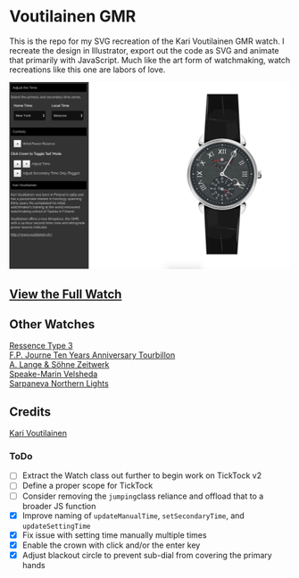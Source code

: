 # Voutilainen GMR

This is the repo for my SVG recreation of the Kari Voutilainen GMR watch. I recreate the design in Illustrator, export out the code as SVG and animate that primarily with JavaScript. Much like the art form of watchmaking, watch recreations like this one are labors of love.

[![Voutilainen GMR Screenshot](https://raw.githubusercontent.com/yuschick/voutilainen-gmr/master/screenshot.jpg)](https://yuschick.github.io/voutilainen-gmr/)

## [View the Full Watch](https://yuschick.github.io/voutilainen-gmr/)

## Other Watches
[Ressence Type 3](https://codepen.io/Yuschick/live/AXxGmp)  
[F.P. Journe Ten Years Anniversary Tourbillon](https://codepen.io/Yuschick/live/QyoPoq)  
[A. Lange & Söhne Zeitwerk](https://codepen.io/Yuschick/live/yYeRPm)  
[Speake-Marin Velsheda](https://codepen.io/Yuschick/live/ZYLdmQ)  
[Sarpaneva Northern Lights](https://codepen.io/Yuschick/live/gbJgde)  

## Credits
[Kari Voutilainen](http://www.voutilainen.ch/)

### ToDo
- [ ] Extract the Watch class out further to begin work on TickTock v2
 - [ ] Define a proper scope for TickTock
- [ ] Consider removing the `jumping`class reliance and offload that to a broader JS function
- [x] Improve naming of `updateManualTime`, `setSecondaryTime`, and `updateSettingTime`
- [x] Fix issue with setting time manually multiple times
- [x] Enable the crown with click and/or the enter key
- [x] Adjust blackout circle to prevent sub-dial from covering the primary hands
